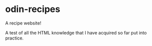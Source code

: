 # odin-recipes
A recipe website!

A test of all the HTML knowledge that I have acquired so far put into practice.